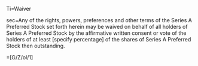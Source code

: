 Ti=Waiver

sec=Any of the rights, powers, preferences and other terms of the Series A Preferred Stock set forth herein may be waived on behalf of all holders of Series A Preferred Stock by the affirmative written consent or vote of the holders of at least [specify percentage] of the shares of Series A Preferred Stock then outstanding.

=[G/Z/ol/1]
